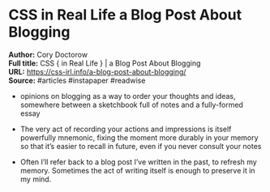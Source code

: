 # CSS   in Real Life     a Blog Post About Blogging

**Author:** Cory Doctorow  
**Full title:** CSS { in Real Life } | a Blog Post About Blogging  
**URL:** https://css-irl.info/a-blog-post-about-blogging/  
**Source:** #articles #instapaper #readwise

- opinions on blogging as a way to order your thoughts and ideas, somewhere between a sketchbook full of notes and a fully-formed essay 
   
- The very act of recording your actions and impressions is itself powerfully mnemonic, fixing the moment more durably in your memory so that it’s easier to recall in future, even if you never consult your notes 
   
- Often I’ll refer back to a blog post I’ve written in the past, to refresh my memory. Sometimes the act of writing itself is enough to preserve it in my mind. 
   
